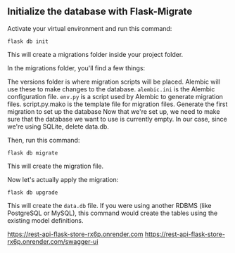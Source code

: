 ## Initialize the database with Flask-Migrate
Activate your virtual environment and run this command:

```flask db init```

This will create a migrations folder inside your project folder.

In the migrations folder, you'll find a few things:

The versions folder is where migration scripts will be placed. Alembic will use these to make changes to the
database.
```alembic.ini``` is the Alembic configuration file.
```env.py``` is a script used by Alembic to generate migration files.
script.py.mako is the template file for migration files.
Generate the first migration to set up the database
Now that we're set up, we need to make sure that the database we want to use is currently empty. In our case, since
we're using SQLite, delete data.db.

Then, run this command:

```flask db migrate```

This will create the migration file.

Now let's actually apply the migration:

```flask db upgrade```

This will create the ```data.db``` file. If you were using another RDBMS (like PostgreSQL or MySQL), this command would
create
the tables using the existing model definitions.

https://rest-api-flask-store-rx6p.onrender.com
https://rest-api-flask-store-rx6p.onrender.com/swagger-ui